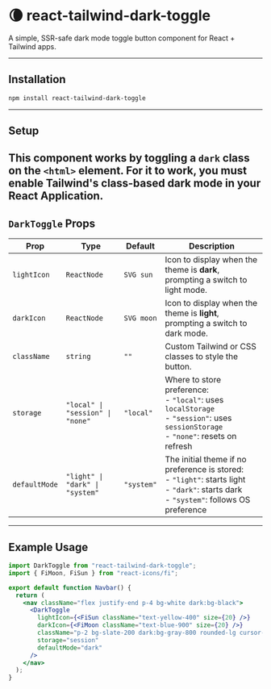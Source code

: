 # 🌘 react-tailwind-dark-toggle

A simple, SSR-safe dark mode toggle button component for React + Tailwind apps.

---

## Installation

```bash
npm install react-tailwind-dark-toggle
```

---

## Setup

## This component works by toggling a `dark` class on the `<html>` element. For it to work, you must enable Tailwind's class-based dark mode in your React Application.

## `DarkToggle` Props

| Prop          | Type                             | Default    | Description                                                                                                                                     |
| ------------- | -------------------------------- | ---------- | ----------------------------------------------------------------------------------------------------------------------------------------------- |
| `lightIcon`   | `ReactNode`                      | `SVG sun`  | Icon to display when the theme is **dark**, prompting a switch to light mode.                                                                   |
| `darkIcon`    | `ReactNode`                      | `SVG moon` | Icon to display when the theme is **light**, prompting a switch to dark mode.                                                                   |
| `className`   | `string`                         | `""`       | Custom Tailwind or CSS classes to style the button.                                                                                             |
| `storage`     | `"local" \| "session" \| "none"` | `"local"`  | Where to store preference:<br> - `"local"`: uses `localStorage`<br> - `"session"`: uses `sessionStorage`<br> - `"none"`: resets on refresh      |
| `defaultMode` | `"light" \| "dark" \| "system"`  | `"system"` | The initial theme if no preference is stored:<br> - `"light"`: starts light<br> - `"dark"`: starts dark<br> - `"system"`: follows OS preference |

---

## Example Usage

```jsx
import DarkToggle from "react-tailwind-dark-toggle";
import { FiMoon, FiSun } from "react-icons/fi";

export default function Navbar() {
  return (
    <nav className="flex justify-end p-4 bg-white dark:bg-black">
      <DarkToggle
        lightIcon={<FiSun className="text-yellow-400" size={20} />}
        darkIcon={<FiMoon className="text-blue-900" size={20} />}
        className="p-2 bg-slate-200 dark:bg-gray-800 rounded-lg cursor-pointer"
        storage="session"
        defaultMode="dark"
      />
    </nav>
  );
}
```
